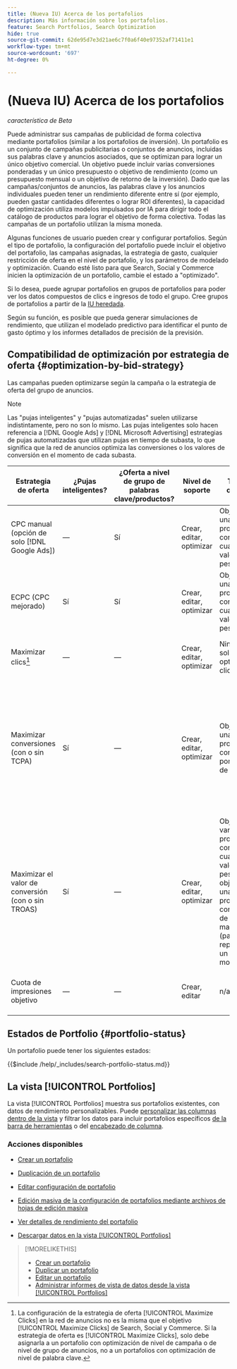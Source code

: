```yaml
---
title: (Nueva IU) Acerca de los portafolios
description: Más información sobre los portafolios.
feature: Search Portfolios, Search Optimization
hide: true
source-git-commit: 62de95d7e3d21ae6c7f0a6f40e97352af71411e1
workflow-type: tm+mt
source-wordcount: '697'
ht-degree: 0%

---
```


# (Nueva IU) Acerca de los portafolios

*característica de Beta*

Puede administrar sus campañas de publicidad de forma colectiva mediante portafolios (similar a los portafolios de inversión). Un portafolio es un conjunto de campañas publicitarias o conjuntos de anuncios, incluidas sus palabras clave y anuncios asociados, que se optimizan para lograr un único objetivo comercial. Un objetivo puede incluir varias conversiones ponderadas y un único presupuesto o objetivo de rendimiento (como un presupuesto mensual o un objetivo de retorno de la inversión). Dado que las campañas/conjuntos de anuncios, las palabras clave y los anuncios individuales pueden tener un rendimiento diferente entre sí (por ejemplo, pueden gastar cantidades diferentes o lograr ROI diferentes), la capacidad de optimización utiliza modelos impulsados por IA para dirigir todo el catálogo de productos para lograr el objetivo de forma colectiva. Todas las campañas de un portafolio utilizan la misma moneda.

Algunas funciones de usuario pueden crear y configurar portafolios. Según el tipo de portafolio, la configuración del portafolio puede incluir el objetivo del portafolio, las campañas asignadas, la estrategia de gasto, cualquier restricción de oferta en el nivel de portafolio, y los parámetros de modelado y optimización. Cuando esté listo para que Search, Social y Commerce inicien la optimización de un portafolio, cambie el estado a &quot;optimizado&quot;.

Si lo desea, puede agrupar portafolios en grupos de portafolios para poder ver los datos compuestos de clics e ingresos de todo el grupo. Cree grupos de portafolios a partir de la [IU heredada](/help/search-social-commerce/getting-started/ui-switch.md).

Según su función, es posible que pueda generar simulaciones de rendimiento, que utilizan el modelado predictivo para identificar el punto de gasto óptimo y los informes detallados de precisión de la previsión.<!-- Mention this now? In addition, all users can use the Spend Recommendation Tool to identify the optimal budget distribution across portfolios. -->

## Compatibilidad de optimización por estrategia de oferta {#optimization-by-bid-strategy}

Las campañas pueden optimizarse según la campaña o la estrategia de oferta del grupo de anuncios.

>[!NOTE]
>
>Las &quot;pujas inteligentes&quot; y &quot;pujas automatizadas&quot; suelen utilizarse indistintamente, pero no son lo mismo. Las pujas inteligentes solo hacen referencia a [!DNL Google Ads] y [!DNL Microsoft Advertising] estrategias de pujas automatizadas que utilizan pujas en tiempo de subasta, lo que significa que la red de anuncios optimiza las conversiones o los valores de conversión en el momento de cada subasta.

<!-- Add "Frequency of Bidding (or other actions, like adjusting campaign budget or bid adjustment values?) -->

| Estrategia de oferta | ¿Pujas inteligentes? | ¿Oferta a nivel de grupo de palabras clave/productos? | Nivel de soporte | Tipo de objetivo | Unidad de oferta | ¿Qué Establece Adobe? | ¿Qué establece la red de publicidad? |
|---|---|---|---|---|---|---|---|
| CPC manual (opción de solo [!DNL Google Ads]) | — | Sí | Crear, editar, optimizar | Objetivo de una o varias propiedades con cualquier valor de peso | Palabra clave + Tipo de coincidencia + Campaña | Palabra clave bid, campaign budget, valores de ajuste de oferta | n/a |
| ECPC (CPC mejorado) | Sí | Sí | Crear, editar, optimizar | Objetivo de una o varias propiedades con cualquier valor de peso | Palabra clave + Tipo de coincidencia + Campaña | Oferta por palabra clave, presupuesto de campaña | Ajusta las ofertas en tiempo real |
| Maximizar clics[^1] | — | — | Crear, editar, optimizar | Ninguno; solo optimiza los clics | Campaign | Presupuesto de campaña | Ajusta la oferta en tiempo real para maximizar los clics dentro del presupuesto |
| Maximizar conversiones<br>(con o sin TCPA) | Sí | — | Crear, editar, optimizar | Objetivo de una sola propiedad con una ponderación de 1 | Campaña o grupo de publicidad ([!DNL Google Ads])<br>Solo campaña ([!DNL Microsoft Advertising]) | Presupuesto de la campaña, CPA de destino cuando se establece<br>TCPA puede ser una estrategia de oferta independiente en [!DNL Microsoft Advertising]) | Ajusta la oferta en tiempo real para maximizar los pedidos/posibles clientes dentro del presupuesto y alcanzar el objetivo de la CPA cuando se establece el objetivo |
| Maximizar el valor de conversión<br>(con o sin TROAS) | Sí | — | Crear, editar, optimizar | Objetivo de varias propiedades con cualquier valor de peso o objetivo de una sola propiedad con un valor de peso mayor que 1 (para representar un valor monetario) | Campaña o grupo de publicidad ([!DNL Google Ads])<br>Solo campaña ([!DNL Microsoft Advertising]) | Presupuesto de la campaña, ROAS de destino cuando se establece<br>TROAS puede ser una estrategia de oferta independiente en [!DNL Microsoft Advertising]) | Ajusta las ofertas en tiempo real para maximizar los ingresos/beneficios dentro del presupuesto, cumpliendo el objetivo de ROAS cuando se establece el objetivo |
| Cuota de impresiones objetivo | — | — | Crear, editar | n/a | n/a | n/a: no se puede asignar a un portafolio | Ajusta las ofertas en tiempo real para alcanzar el objetivo de cuota de impresión |

[^1]: La configuración de la estrategia de oferta [!UICONTROL Maximize Clicks] en la red de anuncios no es la misma que el objetivo [!UICONTROL Maximize Clicks] de Search, Social y Commerce. Si la estrategia de oferta es [!UICONTROL Maximize Clicks], solo debe asignarla a un portafolio con optimización de nivel de campaña o de nivel de grupo de anuncios, no a un portafolios con optimización de nivel de palabra clave.

## Estados de Portfolio {#portfolio-status}

Un portafolio puede tener los siguientes estados:

<!-- **Link to include file for "Portfolio status"** -->

{{$include /help/_includes/search-portfolio-status.md}}

## La vista [!UICONTROL Portfolios]

La vista [!UICONTROL Portfolios] muestra sus portafolios existentes, con datos de rendimiento personalizables. Puede [personalizar las columnas dentro de la vista](/help/search-social-commerce/common-tasks/data-views/custom-default-views-manage.md) y filtrar los datos para incluir portafolios específicos [de la barra de herramientas](/help/search-social-commerce/common-tasks/data-views/ad-hoc-settings/column-filter-apply-from-toolbar.md) o del [encabezado de columna](/help/search-social-commerce/common-tasks/data-views/ad-hoc-settings/column-filter-apply-from-column-heading.md).

<!-- No options yet to edit anything within the grid, view bid changes, add a portfolio to a portfolio group, edit the Target column, or import/export DOW targets. -->

### Acciones disponibles

<!-- Update with any new options -->

<!-- within row:
* [Rename a portfolio](portfolio-rename.md)

* [View the constraints for a portfolio](portfolio-view-constraint.md)

* [View the change history for a portfolio](portfolio-view-change-history.md)
-->

* [Crear un portafolio](portfolio-create.md)

* [Duplicación de un portafolio](portfolio-duplicate.md)

* [Editar configuración de portafolio](portfolio-edit.md)

* [Edición masiva de la configuración de portafolios mediante archivos de hojas de edición masiva](portfolio-bulksheets.md)

* [Ver detalles de rendimiento del portafolio](portfolio-details.md)

* [Descargar datos en la vista [!UICONTROL Portfolios]](portfolio-view-report.md)

>[!MORELIKETHIS]
>
>* [Crear un portafolio](portfolio-create.md)
>* [Duplicar un portafolio](portfolio-duplicate.md)
>* [Editar un portafolio](portfolio-edit.md)
>* [Administrar informes de vista de datos desde la vista [!UICONTROL Portfolios]](portfolio-view-report.md)
